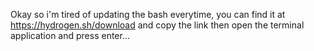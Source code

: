 Okay so i'm tired of updating the bash everytime, you can find it at https://hydrogen.sh/download and copy the link then open the terminal application and press enter...